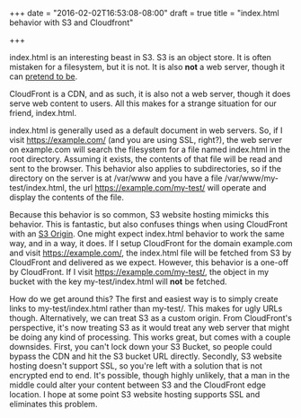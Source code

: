 +++
date = "2016-02-02T16:53:08-08:00"
draft = true
title = "index.html behavior with S3 and Cloudfront"

+++

index.html is an interesting beast in S3. S3 is an object store. It is often
mistaken for a filesystem, but it is not. It is also **not** a web server,
though it can [pretend to be]. 

CloudFront is a CDN, and as such, it is also not a web server, though it
does serve web content to users. All this makes for a strange situation for
our friend, index.html.

index.html is generally used as a default document in web servers. So, if I
visit https://example.com/ (and you are using SSL, right?), the web server on
example.com will search the filesystem for a file named index.html in the root
directory. Assuming it exists, the contents of that file will be read and sent
to the browser. This behavior also applies to subdirectories, so if the
directory on the server is at /var/www and you have a file /var/www/my-test/index.html,
the url https://example.com/my-test/ will operate and display the contents
of the file.

Because this behavior is so common, S3 website hosting mimicks this behavior.
This is fantastic, but also confuses things when using CloudFront with an
[S3 Origin]. One might expect index.html behavior to work the same way, and in
a way, it does. If I setup CloudFront for the domain example.com and visit
https://example.com/, the index.html file will be fetched from S3 by CloudFront
and delivered as we expect. However, this behavior is a one-off by CloudFront.
If I visit https://example.com/my-test/, the object in my bucket with the
key my-test/index.html will **not** be fetched.

How do we get around this? The first and easiest way is to simply create links
to my-test/index.html rather than my-test/. This makes for ugly URLs though.
Alternatively, we can treat S3 as a custom origin. From CloudFront's perspective,
it's now treating S3 as it would treat any web server that might be doing any
kind of processing. This works great, but comes with a couple downsides.
First, you can't lock down your S3 Bucket, so people could bypass the CDN
and hit the S3 bucket URL directly. Secondly, S3 website hosting doesn't
support SSL, so you're left with a solution that is not encrypted end to end.
It's possible, though highly unlikely, that a man in the middle could alter
your content between S3 and the CloudFront edge location. I hope at some
point S3 website hosting supports SSL and eliminates this problem.

[pretend to be]: http://docs.aws.amazon.com/AmazonS3/latest/dev/WebsiteHosting.html
[S3 Origin]: http://docs.aws.amazon.com/AmazonCloudFront/latest/DeveloperGuide/DownloadDistS3AndCustomOrigins.html
